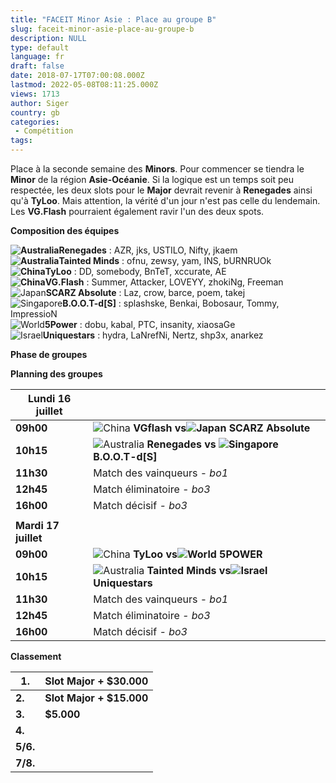 ```yaml
---
title: "FACEIT Minor Asie : Place au groupe B"
slug: faceit-minor-asie-place-au-groupe-b
description: NULL
type: default
language: fr
draft: false
date: 2018-07-17T07:00:08.000Z
lastmod: 2022-05-08T08:11:25.000Z
views: 1713
author: Siger
country: gb
categories:
 - Compétition
tags:
---
```

Place à la seconde semaine des **Minors**. Pour commencer se tiendra le **Minor** de la région **Asie-Océanie**. Si la logique est un temps soit peu respectée, les deux slots pour le **Major** devrait revenir à **Renegades** ainsi qu'à **TyLoo**. Mais attention, la vérité d'un jour n'est pas celle du lendemain. Les **VG.Flash** pourraient également ravir l'un des deux spots.

**Composition des équipes**

**![Australia](/images/countries/au.svg)⁠Renegades** : AZR, jks, USTILO, Nifty, jkaem  
**![Australia](/images/countries/au.svg)⁠Tainted Minds** : ofnu, zewsy, yam, INS, bURNRUOk  
**![China](/images/countries/cn.svg)⁠⁠TyLoo** : DD, somebody, BnTeT, xccurate, AE  
**![China](/images/countries/cn.svg)⁠VG.Flash** : Summer, Attacker, LOVEYY, zhokiNg, Freeman  
![Japan](/images/countries/jp.svg)⁠**SCARZ Absolute** : Laz, crow, barce, poem, takej  
![Singapore](/images/countries/sg.svg)⁠**B.O.O.T-d\[S\]** : splashske, Benkai, Bobosaur, Tommy, ImpressioN  
![World](/images/countries/wo.svg)⁠**5Power** : dobu, kabal, PTC, insanity, xiaosaGe  
![Israel](/images/countries/il.svg)⁠**Uniquestars** : hydra, LaNrefNi, Nertz, shp3x, anarkez

**Phase de groupes**

**Planning des groupes**

| **Lundi 16 juillet** |                                                                                                                     |
| -------------------- | ------------------------------------------------------------------------------------------------------------------- |
| **09h00**            | ![China](/images/countries/cn.svg)⁠ **VGflash vs![Japan](/images/countries/jp.svg)⁠ SCARZ Absolute**                |
| **10h15**            | ![Australia](/images/countries/au.svg)⁠ **Renegades vs ![Singapore](/images/countries/sg.svg)⁠** **B.O.O.T-d\[S\]** |
| **11h30**            | Match des vainqueurs - _bo1_                                                                                        |
| **12h45**            | Match éliminatoire _\- bo3_                                                                                         |
| **16h00**            | Match décisif _\- bo3_                                                                                              |
| |                    |                                                                                                                     |
| **Mardi 17 juillet** |                                                                                                                     |
| **09h00**            | ![China](/images/countries/cn.svg)⁠ **TyLoo vs![World](/images/countries/wo.svg)⁠ 5POWER**                          |
| **10h15**            | ![Australia](/images/countries/au.svg)**⁠ Tainted Minds vs![Israel](/images/countries/il.svg)⁠ Uniquestars**        |
| **11h30**            | Match des vainqueurs - _bo1_                                                                                        |
| **12h45**            | Match éliminatoire _\- bo3_                                                                                         |
| **16h00**            | Match décisif _\- bo3_                                                                                              |

  
**Classement**

| **1.**   | **Slot Major + $30.000** |
| -------- | ------------------------ |
| **2.**   | **Slot Major + $15.000** |
| **3.**   | **$5.000**               |
| **4.**   |                          |
| **5/6.** |                          |
| **7/8.** |                          |
